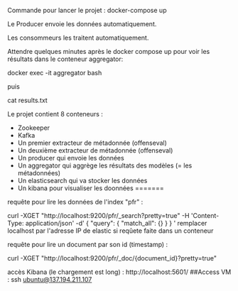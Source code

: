 Commande pour lancer le projet : docker-compose up

Le Producer envoie les données automatiquement.

Les consommeurs les traitent automatiquement.

Attendre quelques minutes après le docker compose up pour voir les résultats dans le conteneur aggregator: 

docker exec -it aggregator bash

puis 


cat results.txt

Le projet contient 8 conteneurs :
- Zookeeper
- Kafka
- Un premier extracteur de métadonnée (offenseval)
- Un deuxième extracteur de métadonnée (offenseval)
- Un producer qui envoie les données
- Un aggregator qui aggrège les résultats des modèles (= les métadonnées)
- Un elasticsearch qui va stocker les données
- Un kibana pour visualiser les doonnées
=======

requête pour lire les données de l'index "pfr" :

curl -XGET "http://localhost:9200/pfr/_search?pretty=true" -H 'Content-Type: application/json' -d'
{
  "query": {
    "match_all": {}
  }
}
'
remplacer localhost par l'adresse IP de elastic si reqûete faite dans un conteneur

requête pour lire un document par son id (timestamp) : 

curl -XGET "http://localhost:9200/pfr/_doc/{document_id}?pretty=true"


accès Kibana (le chargement est long) : http://localhost:5601/
##Access VM : ssh ubuntu@137.194.211.107
